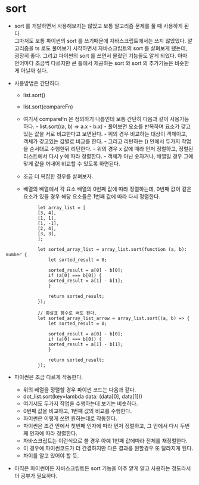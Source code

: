# sort

- sort 를 개발하면서 사용해보지는 않았고 보통 알고리즘 문제를 풀 때 사용하게 된다.  
   그마저도 보통 파이썬의 sort 를 쓰기때문에 자바스크립트에서는 쓰지 않았었다.
  알고리즘을 ts 로도 풀어보기 시작하면서 자바스크립트의 sort 를 살펴보게 됐는데, 굉장히 좋다.
  그리고 파이썬의 sort 를 쓰면서 몰랐던 기능들도 알게 되었다. 아마 언어마다 조금씩 다르지만 큰 틀에서 제공하는 sort 와 sort 의 추가기능은 비슷한게 아닐까 싶다.

- 사용방법은 간단하다.

  - list.sort()
  - list.sort(compareFn)
  - 여기서 compareFn 은 정의하기 나름인데 보통 간단히 다음과 같이 사용가능 하다. - list.sort((a, b) => a.x - b.x) - 풀어보면 요소를 반복하며 요소가 갖고 있는 값을 서로 비교한다고 보면된다. - 위의 경우 비교하는 대상이 객체이고, 객체가 갖고있는 값별로 비교를 한다. - 그리고 리턴하는 () 안에서 두가지 작업을 순서대로 수행한뒤 리턴한다. - 위의 경우 x 값에 때라 먼저 정렬하고, 정렬된 리스트에서 다시 y 에 따라 정렬한다. - 객체가 아닌 숫자거나, 배열일 경우 그에 맞게 값을 꺼내어 비교할 수 있도록 하면된다.

  - 조금 더 복잡한 경우를 살펴보자.
  - 배열의 배열에서 각 요소 배열의 0번째 값에 따라 정렬하는데, 0번째 값이 같은 요소가 있을 경우 해당 요소들은 1번째 값에 따라 다시 정렬한다.

```
            let array_list = [
            [3, 4],
            [1, 1],
            [1, -1],
            [2, 4],
            [3, 3],
            ];

            let sorted_array_list = array_list.sort(function (a, b): number {
                let sorted_result = 0;

                sorted_result = a[0] - b[0];
                if (a[0] === b[0]) {
                sorted_result = a[1] - b[1];
                }

                return sorted_result;
            });

            // 화살표 함수로 써도 된다.
            let sorted_array_list_arrow = array_list.sort((a, b) => {
                let sorted_result = 0;

                sorted_result = a[0] - b[0];
                if (a[0] === b[0]) {
                sorted_result = a[1] - b[1];
                }

                return sorted_result;
            });
```

- 파이썬은 조금 다르게 작동한다.

  - 위의 배열을 정렬할 경우 파이썬 코드는 다음과 같다.
  - dot_list.sort(key=lambda data: (data[0], data[1]))
  - 여기서도 두가지 작업을 수행하는데 보기는 비슷하다.
  - 0번째 값을 비교하고, 1번째 값의 비교를 수행한다.
  - 파이썬은 이렇게 쓰면 원하는데로 작동한다.
  - 파이썬은 조건 안에서 첫번째 인자에 따라 먼저 정렬하고, 그 안에서 다시 두번째 인자에 따라 정렬한다.
  - 자바스크립트는 이런식으로 쓸 경우 아예 1번째 값에따라 전체를 재정렬한다.
  - 이 경우에 파이썬코드가 더 간결하지만 다른 결과를 원할경우 또 달라지게 된다.
  - 차이를 알고 있어야 할 듯.

- 아직은 파이썬이든 자바스크립트든 sort 기능을 아주 얕게 알고 사용하는 정도라서 더 공부가 필요하다.
